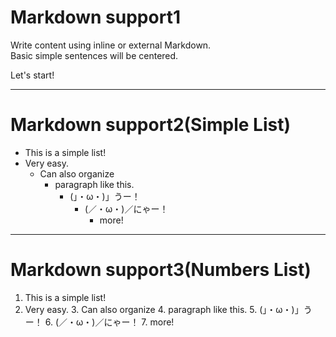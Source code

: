 # Markdown support1

Write content using inline or external Markdown.  
Basic simple sentences will be centered.  

Let's start!  


- - -

# Markdown support2(Simple List)

* This is a simple list!
* Very easy.
    * Can also organize
        * paragraph like this.
            * (」・ω・)」うー！
                * (／・ω・)／にゃー！
                    * more!


- - -

# Markdown support3(Numbers List)

1. This is a simple list!
2. Very easy.
    3. Can also organize
        4. paragraph like this.
            5. (」・ω・)」うー！
                6. (／・ω・)／にゃー！
                    7. more!


